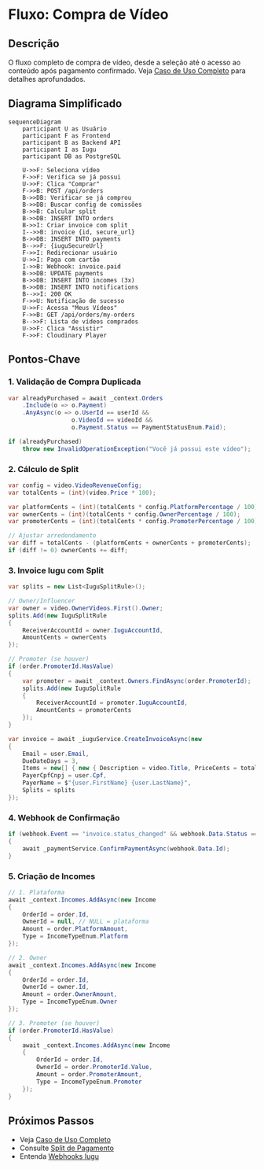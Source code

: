 # Fluxo: Compra de Vídeo

## Descrição

O fluxo completo de compra de vídeo, desde a seleção até o acesso ao conteúdo após pagamento confirmado. Veja [Caso de Uso Completo](../casos-de-uso/usuario-compra-video.md) para detalhes aprofundados.

## Diagrama Simplificado

```mermaid
sequenceDiagram
    participant U as Usuário
    participant F as Frontend
    participant B as Backend API
    participant I as Iugu
    participant DB as PostgreSQL
    
    U->>F: Seleciona vídeo
    F->>F: Verifica se já possui
    U->>F: Clica "Comprar"
    F->>B: POST /api/orders
    B->>DB: Verificar se já comprou
    B->>DB: Buscar config de comissões
    B->>B: Calcular split
    B->>DB: INSERT INTO orders
    B->>I: Criar invoice com split
    I-->>B: invoice {id, secure_url}
    B->>DB: INSERT INTO payments
    B-->>F: {iuguSecureUrl}
    F->>I: Redirecionar usuário
    U->>I: Paga com cartão
    I->>B: Webhook: invoice.paid
    B->>DB: UPDATE payments
    B->>DB: INSERT INTO incomes (3x)
    B->>DB: INSERT INTO notifications
    B-->>I: 200 OK
    F->>U: Notificação de sucesso
    U->>F: Acessa "Meus Vídeos"
    F->>B: GET /api/orders/my-orders
    B-->>F: Lista de vídeos comprados
    U->>F: Clica "Assistir"
    F->>F: Cloudinary Player
```

## Pontos-Chave

### 1. Validação de Compra Duplicada

```csharp
var alreadyPurchased = await _context.Orders
    .Include(o => o.Payment)
    .AnyAsync(o => o.UserId == userId && 
                  o.VideoId == videoId &&
                  o.Payment.Status == PaymentStatusEnum.Paid);

if (alreadyPurchased)
    throw new InvalidOperationException("Você já possui este vídeo");
```

### 2. Cálculo de Split

```csharp
var config = video.VideoRevenueConfig;
var totalCents = (int)(video.Price * 100);

var platformCents = (int)(totalCents * config.PlatformPercentage / 100);
var ownerCents = (int)(totalCents * config.OwnerPercentage / 100);
var promoterCents = (int)(totalCents * config.PromoterPercentage / 100);

// Ajustar arredondamento
var diff = totalCents - (platformCents + ownerCents + promoterCents);
if (diff != 0) ownerCents += diff;
```

### 3. Invoice Iugu com Split

```csharp
var splits = new List<IuguSplitRule>();

// Owner/Influencer
var owner = video.OwnerVideos.First().Owner;
splits.Add(new IuguSplitRule
{
    ReceiverAccountId = owner.IuguAccountId,
    AmountCents = ownerCents
});

// Promoter (se houver)
if (order.PromoterId.HasValue)
{
    var promoter = await _context.Owners.FindAsync(order.PromoterId);
    splits.Add(new IuguSplitRule
    {
        ReceiverAccountId = promoter.IuguAccountId,
        AmountCents = promoterCents
    });
}

var invoice = await _iuguService.CreateInvoiceAsync(new
{
    Email = user.Email,
    DueDateDays = 3,
    Items = new[] { new { Description = video.Title, PriceCents = totalCents } },
    PayerCpfCnpj = user.Cpf,
    PayerName = $"{user.FirstName} {user.LastName}",
    Splits = splits
});
```

### 4. Webhook de Confirmação

```csharp
if (webhook.Event == "invoice.status_changed" && webhook.Data.Status == "paid")
{
    await _paymentService.ConfirmPaymentAsync(webhook.Data.Id);
}
```

### 5. Criação de Incomes

```csharp
// 1. Plataforma
await _context.Incomes.AddAsync(new Income
{
    OrderId = order.Id,
    OwnerId = null, // NULL = plataforma
    Amount = order.PlatformAmount,
    Type = IncomeTypeEnum.Platform
});

// 2. Owner
await _context.Incomes.AddAsync(new Income
{
    OrderId = order.Id,
    OwnerId = owner.Id,
    Amount = order.OwnerAmount,
    Type = IncomeTypeEnum.Owner
});

// 3. Promoter (se houver)
if (order.PromoterId.HasValue)
{
    await _context.Incomes.AddAsync(new Income
    {
        OrderId = order.Id,
        OwnerId = order.PromoterId.Value,
        Amount = order.PromoterAmount,
        Type = IncomeTypeEnum.Promoter
    });
}
```

## Próximos Passos

- Veja [Caso de Uso Completo](../casos-de-uso/usuario-compra-video.md)
- Consulte [Split de Pagamento](../pagamentos/split-pagamento.md)
- Entenda [Webhooks Iugu](../pagamentos/webhooks.md)

